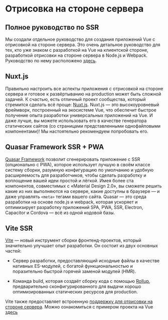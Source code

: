 # Отрисовка на стороне сервера

## Полное руководство по SSR

Мы создали отдельное руководство для создания приложений Vue с отрисовкой на стороне сервера. Это очень детальное руководство для тех, кто уже знаком с разработкой на Vue на клиентской стороне, разработкой отрисовки на стороне сервера в Node.js и Webpack. Руководство по нему расположено [здесь](ssr/introduction.md).

## Nuxt.js

Правильно настроить все аспекты приложения с отрисовкой на стороне сервера и готовое к развёртыванию на production может быть сложной задачей. К счастью, есть отличный проект сообщества, который стремится сделать всё проще: [Nuxt.js](https://nuxtjs.org/). Nuxt.js — это высокоуровневый фреймворк, построенный на экосистеме Vue, что обеспечит быстрое получение опыта разработки универсальных приложений на Vue. И даже лучше, вы можете использовать его в качестве генератора статических сайтов (со страницами представленными однофайловыми компонентами)! Мы настоятельно рекомендуем попробовать его.

## Quasar Framework SSR + PWA

[Quasar Framework](https://quasar.dev) позволит сгенерировать приложение с SSR (опционально с PWA), которое использует лучшую в своём классе систему сборки, разумную конфигурацию по умолчанию и удобную расширяемость для разработчиков, чтобы сделать разработку и воплощение вашей идеи простой и лёгкой. Имея более ста компонентов, совместимых с «Material Design 2.0», вы сможете решить какие из них выполняются на сервере, какие доступны в браузере — и даже управлять `<meta>` тегами вашего сайта. Quasar — это среда разработки на основе node.js и webpack, которая ускоряет и оптимизирует разработку приложений SPA, PWA, SSR, Electron, Capacitor и Cordova — всё из одной кодовой базы.

## Vite SSR

[Vite](https://vitejs.dev/) — новый инструмент сборки фронтенд-проектов, который значительно улучшает опыт разработки. Он состоит из двух основных частей:

- Сервер разработки, предоставляющий исходные файлы в качестве нативных ES-модулей, с богатой функциональностью и поразительно быстрой горячей заменой модулей (HMR).

- Команда build, которая создаёт сборку кода с помощью [Rollup](https://rollupjs.org/), предварительно сконфигурированного для выдачи хорошо оптимизированных статических ресурсов для production.

Vite также предоставляет встроенную [поддержку для отрисовки на стороне сервера](https://vitejs.dev/guide/ssr.html). Можно ознакомиться с примером проекта на Vue [здесь](https://github.com/vitejs/vite/tree/main/packages/playground/ssr-vue)
